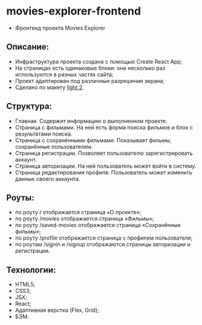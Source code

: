 # movies-explorer-frontend
- Фронтенд проекта Movies Explorer

## Описание:
- Инфраструктура проекта создана с помощью Create React App;
- На страницах есть одинаковые блоки: они несколько раз используются в разных частях сайта;
- Проект адаптирован под различные разрешения экрана;
- Сделано по макету [light 2](https://www.figma.com/file/6FMWkB94wE7KTkcCgUXtnC/light-1?type=design&node-id=1-298&mode=design&t=5TsPFi9VMQFGFgJc-0).

## Структура:
- Главная. Содержит информацию о выполненном проекте.
- Страница с фильмами. На ней есть форма поиска фильмов и блок с результатами поиска.
- Страница с сохранёнными фильмами. Показывает фильмы, сохранённые пользователем.
- Страница регистрации. Позволяет пользователю зарегистрировать аккаунт.
- Страница авторизации. На ней пользователь может войти в систему.
- Страница редактирования профиля. Пользователь может изменить данные своего аккаунта.

## Роуты:
- по роуту / отображается страница «О проекте»;
- по роуту /movies отображается страница «Фильмы»;
- по роуту /saved-movies отображается страница «Сохранённые фильмы»;
- по роуту /profile отображается страница с профилем пользователя;
- по роутам /signin и /signup отображаются страницы авторизации и регистрации.

## Технологии:
- HTML5;
- CSS3;
- JSX;
- React;
- Адаптивная верстка (Flex, Grid);
- БЭМ.
